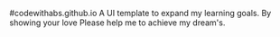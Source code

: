 #codewithabs.github.io
A UI template to expand my learning goals. By showing your love Please help me to achieve my dream's. 
